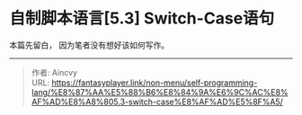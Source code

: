 # 自制脚本语言[5.3] Switch-Case语句


本篇先留白， 因为笔者没有想好该如何写作。


---

> 作者: Aincvy  
> URL: https://fantasyplayer.link/non-menu/self-programming-lang/%E8%87%AA%E5%88%B6%E8%84%9A%E6%9C%AC%E8%AF%AD%E8%A8%805.3-switch-case%E8%AF%AD%E5%8F%A5/  


